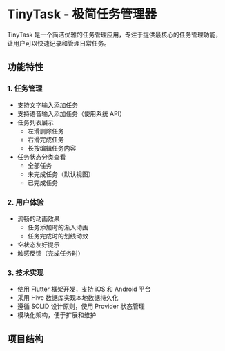 # TinyTask - 极简任务管理器

TinyTask 是一个简洁优雅的任务管理应用，专注于提供最核心的任务管理功能，让用户可以快速记录和管理日常任务。

## 功能特性

### 1. 任务管理
- 支持文字输入添加任务
- 支持语音输入添加任务（使用系统 API）
- 任务列表展示
  - 左滑删除任务
  - 右滑完成任务
  - 长按编辑任务内容
- 任务状态分类查看
  - 全部任务
  - 未完成任务（默认视图）
  - 已完成任务

### 2. 用户体验
- 流畅的动画效果
  - 任务添加时的渐入动画
  - 任务完成时的划线动效
- 空状态友好提示
- 触感反馈（完成任务时）

### 3. 技术实现
- 使用 Flutter 框架开发，支持 iOS 和 Android 平台
- 采用 Hive 数据库实现本地数据持久化
- 遵循 SOLID 设计原则，使用 Provider 状态管理
- 模块化架构，便于扩展和维护

## 项目结构

